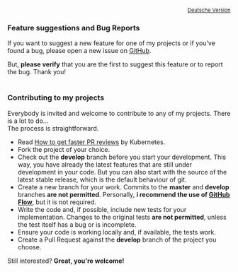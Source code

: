<p align="right">
  <sub><a href="Contributing.md">Deutsche Version</a></sub>
</p>

### Feature suggestions and Bug Reports

If you want to suggest a new feature for one of my projects or if you've found a bug, please open a new issue on [GitHub](https://github.com/nixe64).

But, **please verify** that you are the first to suggest this feature or to report the bug. Thank you!
<br/>
<br/>

### Contributing to my projects

Everybody is invited and welcome to contribute to any of my projects. There is a lot to do...<br/>
The process is straightforward.

 - Read [How to get faster PR reviews](https://github.com/kubernetes/community/blob/master/contributors/guide/pull-requests.md#best-practices-for-faster-reviews)
 by Kubernetes.
 - Fork the project of your choice.
 - Check out the **develop** branch before you start your development.
 This way, you have already the latest features that are still under development in your code. But you can also start
 with the source of the latest stable release, which is the default behaviour of git.
 - Create a new branch for your work. Commits to the **master** and **develop** branches **are not permitted**. Personally, **i recommend the use of 
 [GitHub Flow](https://githubflow.github.io/)**, but it is not required.
 - Write the code and, if possible, include new tests for your implementation. Changes to the original tests **are not permitted**, unless the test itself has a bug or is incomplete.
 - Ensure your code is working locally and, if available, the tests work.
 - Create a Pull Request against the **develop** branch of the project you choose.

Still interested? **Great, you're welcome!**

